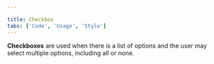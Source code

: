 ```yaml
---

title: Checkbox
tabs: ['Code', 'Usage', 'Style']
---
```


**Checkboxes** are used when there is a list of options and the user may select multiple options, including all or none.

<component 
    name="Checkbox"
    component="checkbox" 
    variation="checkbox"
    codepen="MOEgxQ"
    hasReactVersion="true"
    hasAngularVersion="true"
    >
</component>
<component-docs component="checkbox"></component-docs>
